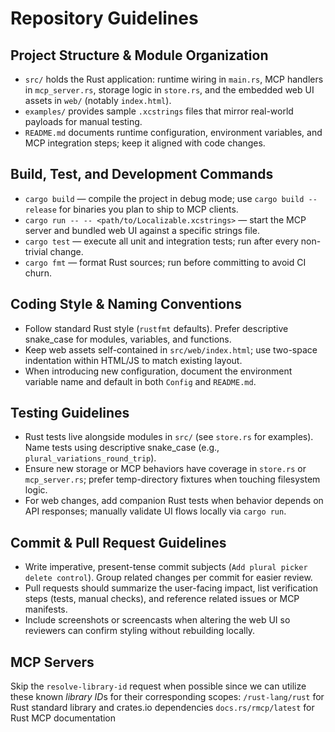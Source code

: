 # Repository Guidelines

## Project Structure & Module Organization

- `src/` holds the Rust application: runtime wiring in `main.rs`, MCP handlers in `mcp_server.rs`, storage logic in `store.rs`, and the embedded web UI assets in `web/` (notably `index.html`).
- `examples/` provides sample `.xcstrings` files that mirror real-world payloads for manual testing.
- `README.md` documents runtime configuration, environment variables, and MCP integration steps; keep it aligned with code changes.

## Build, Test, and Development Commands

- `cargo build` — compile the project in debug mode; use `cargo build --release` for binaries you plan to ship to MCP clients.
- `cargo run -- -- <path/to/Localizable.xcstrings>` — start the MCP server and bundled web UI against a specific strings file.
- `cargo test` — execute all unit and integration tests; run after every non-trivial change.
- `cargo fmt` — format Rust sources; run before committing to avoid CI churn.

## Coding Style & Naming Conventions

- Follow standard Rust style (`rustfmt` defaults). Prefer descriptive snake_case for modules, variables, and functions.
- Keep web assets self-contained in `src/web/index.html`; use two-space indentation within HTML/JS to match existing layout.
- When introducing new configuration, document the environment variable name and default in both `Config` and `README.md`.

## Testing Guidelines

- Rust tests live alongside modules in `src/` (see `store.rs` for examples). Name tests using descriptive snake_case (e.g., `plural_variations_round_trip`).
- Ensure new storage or MCP behaviors have coverage in `store.rs` or `mcp_server.rs`; prefer temp-directory fixtures when touching filesystem logic.
- For web changes, add companion Rust tests when behavior depends on API responses; manually validate UI flows locally via `cargo run`.

## Commit & Pull Request Guidelines

- Write imperative, present-tense commit subjects (`Add plural picker delete control`). Group related changes per commit for easier review.
- Pull requests should summarize the user-facing impact, list verification steps (tests, manual checks), and reference related issues or MCP manifests.
- Include screenshots or screencasts when altering the web UI so reviewers can confirm styling without rebuilding locally.

## MCP Servers

Skip the `resolve-library-id` request when possible since we can utilize these known *library ID*s for their corresponding scopes:
`/rust-lang/rust` for Rust standard library and crates.io dependencies
`docs.rs/rmcp/latest` for Rust MCP documentation
